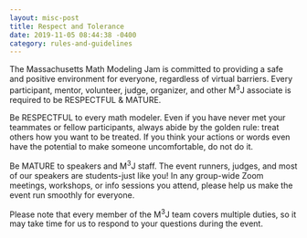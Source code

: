 ```yaml
---
layout: misc-post
title: Respect and Tolerance
date: 2019-11-05 08:44:38 -0400
category: rules-and-guidelines
---
```


<p>The Massachusetts Math Modeling Jam is committed to providing a safe and positive environment for everyone, regardless of virtual barriers. Every participant, mentor, volunteer, judge, organizer, and other M<sup>3</sup>J associate is required to be RESPECTFUL & MATURE.
</p>
<p>Be RESPECTFUL to every math modeler. Even if you have never met your teammates or fellow participants, always abide by the golden rule: treat others how you want to be treated. If you think your actions or words even have the potential to make someone uncomfortable, do not do it.
</p>
<p>Be MATURE to speakers and M<sup>3</sup>J staff. The event runners, judges, and most of our speakers are students-just like you! In any group-wide Zoom meetings, workshops, or info sessions you attend, please help us make the event run smoothly for everyone.
</p>
<p>Please note that every member of the M<sup>3</sup>J team covers multiple duties, so it may take time for us to respond to your questions during the event.
</p>